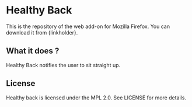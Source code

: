 # Healthy Back

This is the repository of the web add-on for Mozilla Firefox.
You can download it from {linkholder}.

## What it does ?

Healthy Back notifies the user to sit straight up.

## License

Healthy back is licensed under the MPL 2.0. See LICENSE for more details.

